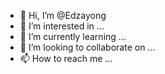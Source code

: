 - 👋 Hi, I’m @Edzayong
- 👀 I’m interested in ...
- 🌱 I’m currently learning ...
- 💞️ I’m looking to collaborate on ...
- 📫 How to reach me ...

<!---
Edzayong/Edzayong is a ✨ special ✨ repository because its `README.md` (this file) appears on your GitHub profile.
You can click the Preview link to take a look at your changes.
--->
